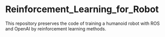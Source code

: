 # Reinforcement_Learning_for_Robot
This repository preserves the code of training a humanoid robot with ROS and OpenAI by reinforcement learning methods.
